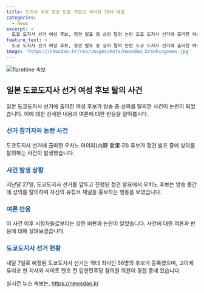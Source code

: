 ```yaml
---
title: 도지사 후보 방송 도중 귀엽고 섹시한 30대 여성
categories:
  - News
excerpt: >
  도쿄 도지사 선거 여성 후보, 정견 발표 중 상의 탈의 논란 도쿄 도지사 선거에 출마한 여성 후보가 정견 발표 중 상의를 탈의해 논란이 됐다. 유튜브를 통해 공개된 방송에서 후보는 귀엽고 섹시하다며 행동하다가, 끝에는 상의와 안경을 벗고 유튜브 채널을 홍보하며 시청자들의 비난을 샀다. 이에 대한 여론은 갈렸고, 이 같은 사고 때문에 여성 후보의 선거 결과에 영향을 줄 수 있다는 지적이 나왔다.하지만 내달 7일 투표를 앞둔 일본 도쿄도지사 선거에는 역대 최다인 56명의 후보가 등록했으며 여당과 야당 대표 주자의 경합이 예상되고 있다. #일본 #선거 #도쿄도지사 #여성후보 #상의탈의
feature_text: >
  도쿄 도지사 선거 여성 후보, 정견 발표 중 상의 탈의 논란 도쿄 도지사 선거에 출마한 여성 후보가 정견 발표 중 상의를 탈의해 논란이 됐다. 유튜브를 통해 공개된 방송에서 후보는 귀엽고 섹시하다며 행동하다가, 끝에는 상의와 안경을 벗고 유튜브 채널을 홍보하며 시청자들의 비난을 샀다. 이에 대한 여론은 갈렸고, 이 같은 사고 때문에 여성 후보의 선거 결과에 영향을 줄 수 있다는 지적이 나왔다.하지만 내달 7일 투표를 앞둔 일본 도쿄도지사 선거에는 역대 최다인 56명의 후보가 등록했으며 여당과 야당 대표 주자의 경합이 예상되고 있다. #일본 #선거 #도쿄도지사 #여성후보 #상의탈의
image: 'https://newsdao.kr/res/images/meta/newsdao_breakingnews.jpg'
---
```


<p><img src="https://newsdao.kr/res/images/meta/newsdao_breakingnews.jpg" alt="flaretime 속보" /></p>

<h2 data-ke-size="size26">일본 도쿄도지사 선거 여성 후보 탈의 사건</h2>

<p data-ke-size="size16">일본 도쿄도지사 선거에 출마한 여성 후보가 방송 중 상의를 탈의한 사건이 논란이 되었습니다. 이에 대한 상세한 내용과 여론에 대한 반응을 알아봅시다.</p>

<h3><b><span style="color: #1a5490;">선거 참가자와 논란 사건</span></b></h3>

<p data-ke-size="size16">도쿄도지사 선거에 출마한 우치노 아이리(内野 愛里·31) 후보가 정견 발표 중에 상의를 탈의하는 사건이 발생했습니다.</p>

<h3><b><span style="color: #1a5490;">사건 발생 상황</span></b></h3>

<p data-ke-size="size16">지난달 27일, 도쿄도지사 선거를 앞두고 진행된 정견 발표에서 우치노 후보는 방송 중간에 상의를 탈의하며 자신의 유튜브 채널을 홍보하는 행동을 보였습니다.</p>

<h3><b><span style="color: #1a5490;">여론 반응</span></b></h3>

<p data-ke-size="size16">이 사건 이후 시청자들로부터는 강한 비판과 논란이 일었습니다. 사건에 대한 여론과 반응에 대해 살펴보겠습니다.</p>

<h3><b><span style="color: #1a5490;">도쿄도지사 선거 현황</span></b></h3>

<p data-ke-size="size16">내달 7일로 예정된 도쿄도지사 선거는 역대 최다인 56명의 후보가 등록했으며, 고이케 유리코 현 지사와 사이토 렌호 전 입헌민주당 참의원 의원이 경합 중에 있습니다.</p>
실시간 뉴스 속보는, <a href="https://newsdao.kr" rel="dofollow">https://newsdao.kr</a>


